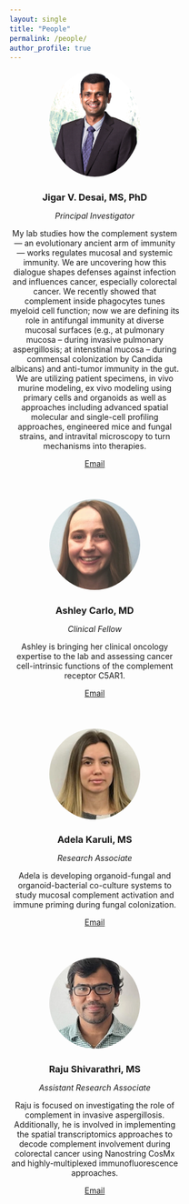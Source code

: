 ```yaml
---
layout: single
title: "People"
permalink: /people/
author_profile: true
---
```


<div style="display: flex; flex-wrap: wrap; gap: 40px; justify-content: flex-start;">

<div style="max-width: 300px; text-align: center;">
  <img src="/assets/images/team/jigar.jpg" alt="Jigar V. Desai" style="border-radius: 50%; width: 160px;">
  <h3 style="margin-bottom: 5px;">Jigar V. Desai, MS, PhD</h3>
  <p><em>Principal Investigator</em></p>
  <p style="font-size: 14px;">My lab studies how the complement system — an evolutionary ancient arm of immunity — works regulates mucosal and systemic immunity. We are uncovering how this dialogue shapes defenses against infection and influences cancer, especially colorectal cancer. We recently showed that complement inside phagocytes tunes myeloid cell function; now we are defining its role in antifungal immunity at diverse mucosal surfaces (e.g., at pulmonary mucosa – during invasive pulmonary aspergillosis; at intenstinal mucosa – during commensal colonization by Candida albicans) and anti-tumor immunity in the gut. We are utilizing patient specimens, in vivo murine modeling, ex vivo modeling using primary cells and organoids as well as approaches including advanced spatial molecular and single-cell profiling approaches, engineered mice and fungal strains, and intravital microscopy to turn mechanisms into therapies.</p>
  <p>
    <a href="mailto:jigarkumar.desai@hmh-cdi.org">Email</a> 
  </p>
</div>

<div style="max-width: 300px; text-align: center;">
  <img src="/assets/images/team/ashley.jpg" alt="Ashley Carlo" style="border-radius: 50%; width: 160px;">
  <h3 style="margin-bottom: 5px;">Ashley Carlo, MD</h3>
  <p><em>Clinical Fellow</em></p>
  <p style="font-size: 14px;">Ashley is bringing her clinical oncology expertise to the lab and assessing cancer cell-intrinsic functions of the complement receptor C5AR1.</p>
  <p>
    <a href="mailto:ashley.carlo@hmhn.org">Email</a> 
  </p>
</div>

<div style="max-width: 300px; text-align: center;">
  <img src="/assets/images/team/adela.jpg" alt="Adela Karuli" style="border-radius: 50%; width: 160px;">
  <h3 style="margin-bottom: 5px;">Adela Karuli, MS</h3>
  <p><em>Research Associate</em></p>
  <p style="font-size: 14px;">Adela is developing organoid-fungal and organoid-bacterial co-culture systems to study mucosal complement activation and immune priming during fungal colonization.</p>
  <p>
    <a href="mailto:adela.karuli@hmh-cdi.org">Email</a>
  </p>
</div>

<div style="max-width: 300px; text-align: center;">
  <img src="/assets/images/team/raju.jpg" alt="Raju Shivarathri" style="border-radius: 50%; width: 160px;">
  <h3 style="margin-bottom: 5px;">Raju Shivarathri, MS</h3>
  <p><em>Assistant Research Associate</em></p>
  <p style="font-size: 14px;">Raju is focused on investigating the role of complement in invasive aspergillosis. Additionally, he is involved in implementing the spatial transcriptomics approaches to decode complement involvement during colorectal cancer using Nanostring CosMx and highly-multiplexed immunofluorescence approaches.</p>
  <p>
    <a href="mailto:raju.shivarathri@hmh-cdi.org">Email</a> 
  </p>
</div>

</div>


